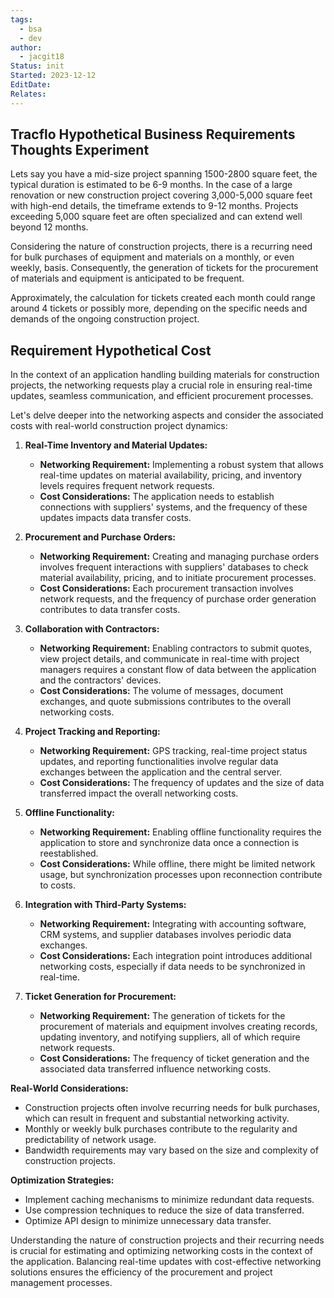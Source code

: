 ```yaml
---
tags:
  - bsa
  - dev
author:
  - jacgit18
Status: init
Started: 2023-12-12
EditDate: 
Relates:
---
```

## Tracflo Hypothetical Business Requirements Thoughts Experiment


Lets say you have a mid-size project spanning 1500-2800 square feet, the typical duration is estimated to be 6-9 months. In the case of a large renovation or new construction project covering 3,000-5,000 square feet with high-end details, the timeframe extends to 9-12 months. Projects exceeding 5,000 square feet are often specialized and can extend well beyond 12 months.

Considering the nature of construction projects, there is a recurring need for bulk purchases of equipment and materials on a monthly, or even weekly, basis. Consequently, the generation of tickets for the procurement of materials and equipment is anticipated to be frequent.

Approximately, the calculation for tickets created each month could range around 4 tickets or possibly more, depending on the specific needs and demands of the ongoing construction project.


## Requirement Hypothetical Cost 

In the context of an application handling building materials for construction projects, the networking requests play a crucial role in ensuring real-time updates, seamless communication, and efficient procurement processes. 

Let's delve deeper into the networking aspects and consider the associated costs with real-world construction project dynamics:

1. **Real-Time Inventory and Material Updates:**
   - **Networking Requirement:** Implementing a robust system that allows real-time updates on material availability, pricing, and inventory levels requires frequent network requests.
   - **Cost Considerations:** The application needs to establish connections with suppliers' systems, and the frequency of these updates impacts data transfer costs.

2. **Procurement and Purchase Orders:**
   - **Networking Requirement:** Creating and managing purchase orders involves frequent interactions with suppliers' databases to check material availability, pricing, and to initiate procurement processes.
   - **Cost Considerations:** Each procurement transaction involves network requests, and the frequency of purchase order generation contributes to data transfer costs.

3. **Collaboration with Contractors:**
   - **Networking Requirement:** Enabling contractors to submit quotes, view project details, and communicate in real-time with project managers requires a constant flow of data between the application and the contractors' devices.
   - **Cost Considerations:** The volume of messages, document exchanges, and quote submissions contributes to the overall networking costs.

4. **Project Tracking and Reporting:**
   - **Networking Requirement:** GPS tracking, real-time project status updates, and reporting functionalities involve regular data exchanges between the application and the central server.
   - **Cost Considerations:** The frequency of updates and the size of data transferred impact the overall networking costs.

5. **Offline Functionality:**
   - **Networking Requirement:** Enabling offline functionality requires the application to store and synchronize data once a connection is reestablished.
   - **Cost Considerations:** While offline, there might be limited network usage, but synchronization processes upon reconnection contribute to costs.

6. **Integration with Third-Party Systems:**
   - **Networking Requirement:** Integrating with accounting software, CRM systems, and supplier databases involves periodic data exchanges.
   - **Cost Considerations:** Each integration point introduces additional networking costs, especially if data needs to be synchronized in real-time.

7. **Ticket Generation for Procurement:**
   - **Networking Requirement:** The generation of tickets for the procurement of materials and equipment involves creating records, updating inventory, and notifying suppliers, all of which require network requests.
   - **Cost Considerations:** The frequency of ticket generation and the associated data transferred influence networking costs.

**Real-World Considerations:**
   - Construction projects often involve recurring needs for bulk purchases, which can result in frequent and substantial networking activity.
   - Monthly or weekly bulk purchases contribute to the regularity and predictability of network usage.
   - Bandwidth requirements may vary based on the size and complexity of construction projects.

**Optimization Strategies:**
   - Implement caching mechanisms to minimize redundant data requests.
   - Use compression techniques to reduce the size of data transferred.
   - Optimize API design to minimize unnecessary data transfer.

Understanding the nature of construction projects and their recurring needs is crucial for estimating and optimizing networking costs in the context of the application. Balancing real-time updates with cost-effective networking solutions ensures the efficiency of the procurement and project management processes.